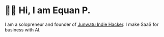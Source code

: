 # 👋🏼 Hi, I am Equan P.

I am a solopreneur and founder of [Junwatu Indie Hacker](https://junwatu.com). I make SaaS for business with AI.

